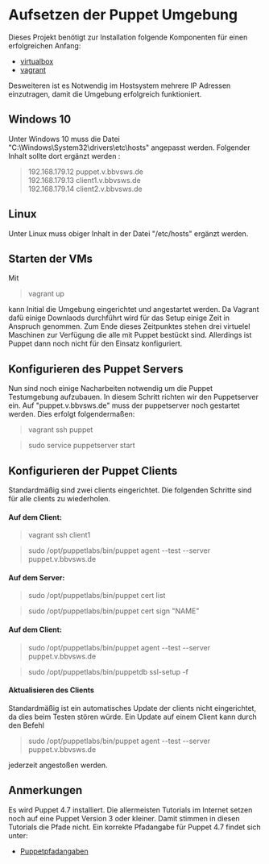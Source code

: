 Aufsetzen der Puppet Umgebung
=============================

Dieses Projekt benötigt zur Installation folgende Komponenten für einen erfolgreichen Anfang:
 
 - [virtualbox](https://www.virtualbox.org/wiki/Downloads "Virtualbox Download")
 - [vagrant](www.virtualbox.org/wiki/Downloads "Vagrant Download")
 
 Desweiteren ist es Notwendig im Hostsystem mehrere IP Adressen einzutragen, damit die Umgebung erfolgreich funktioniert.
 
Windows 10
----------

Unter Windows 10 muss die Datei "C:\Windows\System32\drivers\etc\hosts"  angepasst werden.
Folgender Inhalt sollte dort ergänzt werden : 

>192.168.179.12 puppet.v.bbvsws.de</br>
>192.168.179.13 client1.v.bbvsws.de</br>
>192.168.179.14 client2.v.bbvsws.de</br>

Linux
-----

Unter Linux muss obiger Inhalt in der Datei "/etc/hosts" ergänzt werden.


Starten der VMs
---------------

Mit

> vagrant up

kann Initial die Umgebung eingerichtet und angestartet werden. Da Vagrant dafü einige Downlaods durchführt wird für das Setup einige Zeit in Anspruch genommen. Zum Ende dieses Zeitpunktes stehen drei virtuelel Maschinen zur Verfügung die alle mit Puppet bestückt sind. Allerdings ist Puppet dann noch nicht für den Einsatz konfiguriert.
 
Konfigurieren des Puppet Servers
--------------------------------
Nun sind noch einige Nacharbeiten notwendig um die Puppet Testumgebung aufzubauen. In diesem Schritt richten wir den Puppetserver ein. Auf "puppet.v.bbvsws.de" muss der puppetserver noch gestartet werden. Dies erfolgt folgendermaßen:

> vagrant ssh puppet

> sudo service puppetserver start

Konfigurieren der Puppet Clients
--------------------------------
 
Standardmäßig sind zwei clients eingerichtet. Die folgenden Schritte sind für alle clients zu wiederholen.

#### Auf dem Client:


> vagrant ssh client1 

> sudo /opt/puppetlabs/bin/puppet agent --test --server puppet.v.bbvsws.de 

#### Auf dem Server:


> sudo /opt/puppetlabs/bin/puppet cert list

> sudo /opt/puppetlabs/bin/puppet cert sign "NAME"

 
#### Auf dem Client:

> sudo /opt/puppetlabs/bin/puppet agent --test --server puppet.v.bbvsws.de 

> sudo /opt/puppetlabs/bin/puppetdb ssl-setup -f
 
#### Aktualisieren des Clients

Standardmäßig ist ein automatisches Update der clients nicht eingerichtet, da dies beim Testen stören würde. Ein Update auf einem Client kann durch den Befehl 
> sudo /opt/puppetlabs/bin/puppet agent --test --server puppet.v.bbvsws.de 

jederzeit angestoßen werden.
 
 
Anmerkungen
-----------

 
Es wird Puppet 4.7 installiert. Die allermeisten Tutorials im Internet setzen noch auf eine Puppet Version 3 oder kleiner. Damit stimmen in diesen Tutorials die Pfade nicht.
Ein korrekte Pfadangabe für Puppet 4.7 findet sich unter:
 
* [Puppetpfadangaben](https://docs.puppet.com/puppet/4.7/reference/dirs_codedir.html)
 

